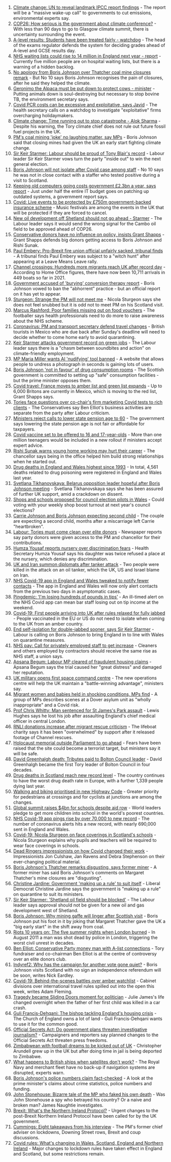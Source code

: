 1. [Climate change: UN to reveal landmark IPCC report findings](https://www.bbc.co.uk/news/science-environment-58141129) - The report will be a "massive wake-up call" to governments to cut emissions, environmental experts say.
2. [COP26: How serious is the government about climate conference?](https://www.bbc.co.uk/news/uk-politics-58107010) - With less than 90 days to go to Glasgow climate summit, there is uncertainty surrounding the event.
3. [A-level results: Students have been treated fairly - watchdog](https://www.bbc.co.uk/news/education-58141518) - The head of the exams regulator defends the system for deciding grades ahead of A-level and GCSE results day.
4. [NHS waiting lists could rise to 14 million in England next year - report](https://www.bbc.co.uk/news/health-58132538) - Currently five million people are on hospital waiting lists, but there is a warning of a hidden backlog.
5. [No apology from Boris Johnson over Thatcher coal mine closures remark](https://www.bbc.co.uk/news/uk-politics-58117044) - But No 10 says Boris Johnson recognises the pain of closures, after he said they helped the climate.
6. [Geronimo the Alpaca must be put down to protect cows - minister](https://www.bbc.co.uk/news/uk-england-gloucestershire-58133468) - Putting animals down is soul-destroying but necessary to stop bovine TB, the environment secretary says.
7. [Covid PCR costs can be excessive and exploitative, says Javid](https://www.bbc.co.uk/news/business-58137461) - The health secretary calls on a watchdog to investigate "exploitative" firms overcharging holidaymakers.
8. [Climate change: Time running out to stop catastrophe - Alok Sharma](https://www.bbc.co.uk/news/uk-58132939) - Despite his warning, the Tory climate chief does not rule out future fossil fuel projects in the UK.
9. [PM's coal mining 'joke' no laughing matter, say MPs](https://www.bbc.co.uk/news/uk-england-58116722) - Boris Johnson said that closing mines had given the UK an early start fighting climate change.
10. [Sir Keir Starmer: Labour should be proud of Tony Blair's record](https://www.bbc.co.uk/news/uk-politics-58113968) - Labour leader Sir Keir Starmer vows turn the party "inside out" to win the next general election.
11. [Boris Johnson will not isolate after Covid case among staff](https://www.bbc.co.uk/news/uk-politics-58123017) - No 10 says he was not in close contact with a staffer who tested positive during a visit to Scotland.
12. [Keeping old computers going costs government £2.3bn a year, says report](https://www.bbc.co.uk/news/uk-politics-58085316) - Just under half the entire IT budget goes on patching up outdated systems, a government report says.
13. [Covid: Live events to be protected by £750m government-backed insurance scheme](https://www.bbc.co.uk/news/entertainment-arts-58103249) - Music festivals are among the events in the UK that will be protected if they are forced to cancel.
14. [New oil development off Shetland should not go ahead - Starmer](https://www.bbc.co.uk/news/uk-scotland-scotland-politics-58103843) - The Labour leader says it would send the wrong signal for the Cambo oil field to be approved ahead of COP26.
15. [Conservative donors have no influence on policy, insists Grant Shapps](https://www.bbc.co.uk/news/uk-politics-58098887) - Grant Shapps defends big donors getting access to Boris Johnson and Rishi Sunak.
16. [Paul Embery: Pro-Brexit fire union official unfairly sacked, tribunal finds](https://www.bbc.co.uk/news/uk-56376172) - A tribunal finds Paul Embery was subject to a "witch hunt" after appearing at a Leave Means Leave rally.
17. [Channel crossings: Hundreds more migrants reach UK after record day](https://www.bbc.co.uk/news/uk-england-kent-58100694) - According to Home Office figures, there have now been 10,711 arrivals in 449 boats so far in 2021.
18. [Government accused of 'burying' conversion therapy report](https://www.bbc.co.uk/news/uk-politics-58078582) - Boris Johnson vowed to ban the "abhorrent" practice - but an official report on it has yet to appear.
19. [Sturgeon: Strange the PM will not meet me](https://www.bbc.co.uk/news/uk-politics-58079390) - Nicola Sturgeon says she does not feel snubbed but it is odd not to meet PM on his Scotland visit.
20. [Marcus Rashford: Poor families missing out on food vouchers](https://www.bbc.co.uk/news/uk-politics-58091705) - The footballer says health professionals need to do more to raise awareness about the NHS scheme.
21. [Coronavirus: PM and transport secretary defend travel changes](https://www.bbc.co.uk/news/uk-58100523) - British tourists in Mexico who are due back after Sunday's deadline will need to decide whether to come home early to avoid quarantining.
22. [Keir Starmer attacks government record on green jobs](https://www.bbc.co.uk/news/uk-politics-58088236) - The Labour leader says there is a "chasm between soundbites and action" on climate-friendly employment.
23. [MP Maria Miller wants AI 'nudifying' tool banned](https://www.bbc.co.uk/news/technology-57996910) - A website that allows people to undress a photograph in seconds is gaining lots of users.
24. [Boris Johnson 'not in favour' of drug consumption rooms](https://www.bbc.co.uk/news/uk-scotland-scotland-politics-58092735) - The Scottish government is committed to setting up "safe" consumption facilities - but the prime minister opposes them.
25. [Covid travel: France moves to amber list and green list expands](https://www.bbc.co.uk/news/business-58079107) - Up to 6,000 Britons are currently in Mexico, which is moving to the red list, Grant Shapps says.
26. [Tories face questions over co-chair's firm marketing Covid tests to rich clients](https://www.bbc.co.uk/news/uk-politics-58071608) - The Conservatives say Ben Elliot's business activities are separate from the party after Labour criticism.
27. [Ministers reject calls to lower state pension age to 60](https://www.bbc.co.uk/news/uk-politics-58070099) - The government says lowering the state pension age is not fair or affordable for taxpayers.
28. [Covid vaccine set to be offered to 16 and 17-year-olds](https://www.bbc.co.uk/news/uk-58080232) - More than one million teenagers would be included in a new rollout if ministers accept expert advice.
29. [Rishi Sunak warns young home working may hurt their career](https://www.bbc.co.uk/news/business-58068998) - The chancellor says being in the office helped him build strong relationships when he started out.
30. [Drug deaths in England and Wales highest since 1993](https://www.bbc.co.uk/news/uk-58070848) - In total, 4,561 deaths related to drug poisoning were registered in England and Wales last year.
31. [Svetlana Tikhanovskaya: Belarus opposition leader hopeful after Boris Johnson meeting](https://www.bbc.co.uk/news/uk-politics-58073145) - Svetlana Tikhanovskaya says she has been assured of further UK support, amid a crackdown on dissent.
32. [Shops and schools proposed for council election pilots in Wales](https://www.bbc.co.uk/news/uk-wales-politics-58060044) - Could voting with your weekly shop boost turnout at next year's council elections?
33. [Carrie Johnson and Boris Johnson expecting second child](https://www.bbc.co.uk/news/uk-58042146) - The couple are expecting a second child, months after a miscarriage left Carrie "heartbroken".
34. [Labour: Tories must come clean over elite donors](https://www.bbc.co.uk/news/uk-politics-58055642) - Newspaper reports say party donors were given access to the PM and chancellor for their contributions.
35. [Humza Yousaf reports nursery over discrimination fears](https://www.bbc.co.uk/news/uk-scotland-tayside-central-58056234) - Health Secretary Humza Yousaf says his daughter was twice refused a place at the nursery, which denies any discrimination.
36. [UK and Iran summon diplomats after tanker attack](https://www.bbc.co.uk/news/world-middle-east-58059271) - Two people were killed in the attack on an oil tanker, which the UK, US and Israel blame on Iran.
37. [NHS Covid-19 app in England and Wales tweaked to notify fewer contacts](https://www.bbc.co.uk/news/uk-58062180) - The app in England and Wales will now only alert contacts from the previous two days in asymptomatic cases.
38. [Pingdemic: ‘I'm losing hundreds of pounds in tips’](https://www.bbc.co.uk/news/business-57997447) - An ill-timed alert on the NHS Covid app can mean bar staff losing out on tip income at the weekend.
39. [Covid-19: First people arriving into UK after rules relaxed for fully jabbed](https://www.bbc.co.uk/news/uk-58050538) - People vaccinated in the EU or US do not need to isolate when coming to the UK from an amber country.
40. [End self-isolation for double-jabbed sooner, says Sir Keir Starmer](https://www.bbc.co.uk/news/uk-politics-57962409) - Labour is calling on Boris Johnson to bring England in to line with Wales on quarantine measures.
41. [NHS pay: Call for privately employed staff to get increase](https://www.bbc.co.uk/news/uk-58047623) - Cleaners and others employed by contractors should receive the same rise as NHS staff, a union says.
42. [Apsana Begum: Labour MP cleared of fraudulent housing claims](https://www.bbc.co.uk/news/uk-england-london-58024457) - Apsana Begum says the trial caused her "great distress" and damaged her reputation.
43. [UK military opens first space command centre](https://www.bbc.co.uk/news/uk-politics-58029083) - The new operations centre will help the UK maintain a "battle-winning advantage", ministers say.
44. [Migrant women and babies held in shocking conditions, MPs find](https://www.bbc.co.uk/news/uk-58019981) - A group of MPs describes scenes at a Dover asylum unit as "wholly inappropriate" and a Covid risk.
45. [Prof Chris Whitty: Man sentenced for St James's Park assault](https://www.bbc.co.uk/news/uk-england-58031419) - Lewis Hughes says he lost his job after assaulting England's chief medical officer in central London.
46. [RNLI donations increase after migrant rescue criticism](https://www.bbc.co.uk/news/uk-politics-58009646) - The lifeboat charity says it has been "overwhelmed" by support after it released footage of Channel rescues.
47. [Holocaust memorial outside Parliament to go ahead](https://www.bbc.co.uk/news/uk-58012111) - Fears have been raised that the site could become a terrorist target, but ministers say it will be safe.
48. [David Greenhalgh death: Tributes paid to Bolton Council leader](https://www.bbc.co.uk/news/uk-england-manchester-58019551) - David Greenhalgh became the first Tory leader of Bolton Council in four decades.
49. [Drug deaths in Scotland reach new record level](https://www.bbc.co.uk/news/uk-scotland-58024296) - The country continues to have the worst drug death rate in Europe, with a further 1,339 people dying last year.
50. [Walking and biking prioritised in new Highway Code](https://www.bbc.co.uk/news/uk-58021450) - Greater priority for pedestrians at crossings and for cyclists at junctions are among the changes.
51. [Global summit raises $4bn for schools despite aid row](https://www.bbc.co.uk/news/education-58006728) - World leaders pledge to get more children into school in the world's poorest countries.
52. [NHS Covid-19 app pings rise by over 70,000 to new record](https://www.bbc.co.uk/news/technology-57970603) - The number of coronavirus alerts hits a new record, with nearly 690,000 sent in England and Wales.
53. [Covid-19: Nicola Sturgeon on face coverings in Scotland's schools](https://www.bbc.co.uk/news/uk-scotland-58143865) - Nicola Sturgeon explains why pupils and teachers will be required to wear face coverings in schools.
54. [Dead Ringers impressionists on how Covid changed their work](https://www.bbc.co.uk/news/uk-politics-58079981) - Impressionists Jon Culshaw, Jan Ravens and Debra Stephenson on their ever-changing political material.
55. [Boris Johnson's Thatcher remarks disgusting, says former miner](https://www.bbc.co.uk/news/uk-politics-58113970) - A former miner has said Boris Johnson's comments on Margaret Thatcher's mine closures are "disgusting".
56. [Christine Jardine: Government 'making up a rule' to suit itself](https://www.bbc.co.uk/news/uk-politics-58113972) - Liberal Democrat Christine Jardine says the government is "making up a rule" on quarantine to suit its ministers.
57. [Sir Keir Starmer: 'Shetland oil field should be blocked'](https://www.bbc.co.uk/news/uk-scotland-58103993) - The Labour leader says approval should not be given for a new oil and gas development west of Shetland.
58. [Boris Johnson: Why mining gaffe will linger after Scottish visit](https://www.bbc.co.uk/news/uk-scotland-58117514) - Boris Johnson put his foot in it by joking that Margaret Thatcher gave the UK a "big early start" in the shift away from coal.
59. [Riots 10 years on: The five summer nights when London burned](https://www.bbc.co.uk/news/uk-england-london-58058031) - In August 2011 a man was shot dead by police in London, triggering the worst civil unrest in decades.
60. [Ben Elliot: Conservative Party money man with A-list connections](https://www.bbc.co.uk/news/uk-politics-58100884) - Tory fundraiser and co-chairman Ben Elliot is at the centre of controversy over an elite donors club.
61. [Indyref2: Why has the campaign for another vote gone quiet?](https://www.bbc.co.uk/news/uk-politics-58079551) - Boris Johnson visits Scotland with no sign an independence referendum will be soon, writes Nick Eardley.
62. [Covid-19: Behind-the-scenes battles over amber watchlist](https://www.bbc.co.uk/news/uk-politics-58072985) - Cabinet divisions over international travel rules spilled out into the open this week, writes Adam Fleming.
63. [Tragedy became Sliding Doors moment for politician](https://www.bbc.co.uk/news/uk-wales-politics-58058218) - Julie James's life changed overnight when the father of her first child was killed in a car crash.
64. [Guli Francis-Dehqani: The bishop tackling England's housing crisis](https://www.bbc.co.uk/news/uk-politics-57985577) - The Church of England owns a lot of land - Guli Francis-Dehqani wants to use it for the common good.
65. [Official Secrets Act: Do government plans threaten investigative journalism?](https://www.bbc.co.uk/news/uk-politics-57998950) - Campaigners and reporters say planned changes to the Official Secrets Act threaten press freedoms.
66. [Zimbabwean with football dreams to be kicked out of UK](https://www.bbc.co.uk/news/world-africa-57917683) - Christopher Arundell grew up in the UK but after doing time in jail is being deported to Zimbabwe.
67. [What happens to British ships when satellites don't work?](https://www.bbc.co.uk/news/uk-politics-57440787) - The Royal Navy and merchant fleet have no back-up if navigation systems are disrupted, experts warn.
68. [Boris Johnson's police numbers claim fact-checked](https://www.bbc.co.uk/news/57987932) - A look at the prime minister's claims about crime statistics, police numbers and funding.
69. [John Stonehouse: Bizarre tale of the MP who faked his own death](https://www.bbc.co.uk/news/uk-politics-57942759) - Was John Stonehouse a spy who betrayed his country? Or a naive and broken man? James Naughtie investigates.
70. [Brexit: What's the Northern Ireland Protocol?](https://www.bbc.co.uk/news/explainers-53724381) - Urgent changes to the post-Brexit Northern Ireland Protocol have been called for by the UK government.
71. [Cummings: Eight takeaways from his interview](https://www.bbc.co.uk/news/uk-politics-57882892) - The PM's former chief adviser on lockdowns, Downing Street rows, Brexit and coup discussions.
72. [Covid rules: What's changing in Wales, Scotland, England and Northern Ireland](https://www.bbc.co.uk/news/explainers-52530518) - Major changes to lockdown rules have taken effect in England and Scotland, but some restrictions remain.

